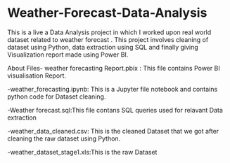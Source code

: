 # Weather-Forecast-Data-Analysis
This is a live a Data Analysis project in which I worked upon  real world dataset related to weather forecast . This project involves cleaning of dataset using Python, data extraction using SQL and finally giving Visualization report made using Power BI.

About Files- weather forecasting Report.pbix : This file contains Power BI visualisation Report.

-weather_forecasting.ipynb: This is a Jupyter file notebook and contains python code for Dataset cleaning.

-Weather forecast.sql:This file contans SQL queries used for relavant Data extraction 

-weather_data_cleaned.csv: This is the cleaned Dataset that we got after cleaning the raw dataset using Python.

-weather_dataset_stage1.xls:This is the raw Dataset
